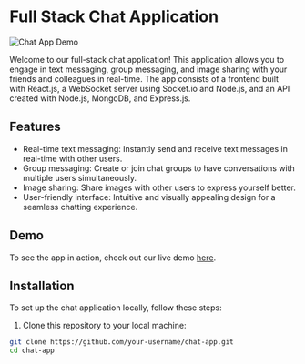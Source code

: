 # Full Stack Chat Application

![Chat App Demo](link_to_demo_gif.gif)

Welcome to our full-stack chat application! This application allows you to engage in text messaging, group messaging, and image sharing with your friends and colleagues in real-time. The app consists of a frontend built with React.js, a WebSocket server using Socket.io and Node.js, and an API created with Node.js, MongoDB, and Express.js.

## Features

- Real-time text messaging: Instantly send and receive text messages in real-time with other users.
- Group messaging: Create or join chat groups to have conversations with multiple users simultaneously.
- Image sharing: Share images with other users to express yourself better.
- User-friendly interface: Intuitive and visually appealing design for a seamless chatting experience.

## Demo

To see the app in action, check out our live demo [here](link_to_live_demo).

## Installation

To set up the chat application locally, follow these steps:

1. Clone this repository to your local machine:

```bash
git clone https://github.com/your-username/chat-app.git
cd chat-app
